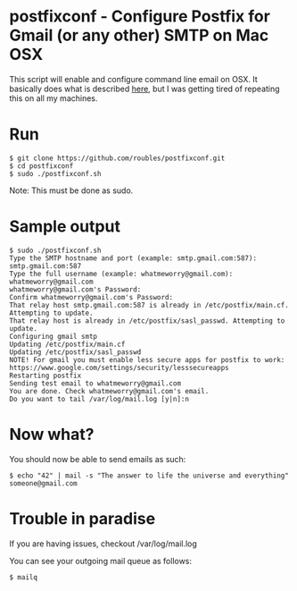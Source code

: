 # postfixconf - Configure Postfix for Gmail (or any other) SMTP on Mac OSX 
This script will enable and configure command line email on OSX. It basically does what is described [here](http://www.developerfiles.com/how-to-send-emails-from-localhost-mac-os-x-el-capitan/), but I was getting tired of repeating this on all my machines.

# Run
```
$ git clone https://github.com/roubles/postfixconf.git
$ cd postfixconf
$ sudo ./postfixconf.sh
```
Note: This must be done as sudo.

# Sample output
```
$ sudo ./postfixconf.sh 
Type the SMTP hostname and port (example: smtp.gmail.com:587): smtp.gmail.com:587
Type the full username (example: whatmeworry@gmail.com): whatmeworry@gmail.com
whatmeworry@gmail.com's Password: 
Confirm whatmeworry@gmail.com's Password: 
That relay host smtp.gmail.com:587 is already in /etc/postfix/main.cf. Attempting to update.
That relay host is already in /etc/postfix/sasl_passwd. Attempting to update.
Configuring gmail smtp
Updating /etc/postfix/main.cf
Updating /etc/postfix/sasl_passwd
NOTE! For gmail you must enable less secure apps for postfix to work: https://www.google.com/settings/security/lesssecureapps
Restarting postfix
Sending test email to whatmeworry@gmail.com
You are done. Check whatmeworry@gmail.com's email.
Do you want to tail /var/log/mail.log [y|n]:n 

```

# Now what?
You should now be able to send emails as such:
```
$ echo "42" | mail -s "The answer to life the universe and everything"  someone@gmail.com
```

# Trouble in paradise
If you are having issues, checkout /var/log/mail.log

You can see your outgoing mail queue as follows:
```
$ mailq
```
